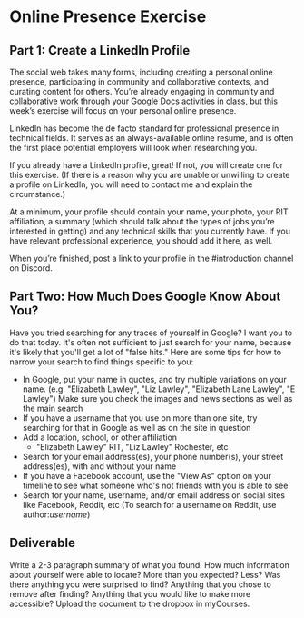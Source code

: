 # Online Presence Exercise

## Part 1: Create a LinkedIn Profile
The social web takes many forms, including creating a personal online presence, participating in community and collaborative contexts, and curating content for others. You’re already engaging in community and collaborative work through your Google Docs activities in class, but this week’s exercise will focus on your personal online presence.

LinkedIn has become the de facto standard for professional presence in technical fields. It serves as an always-available online resume, and is often the first place potential employers will look when researching you. 

If you already have a LinkedIn profile, great! If not, you will create one for this exercise. (If there is a reason why you are unable or unwilling to create a profile on LinkedIn, you will need to contact me and explain the circumstance.)

At a minimum, your profile should contain your name, your photo, your RIT affiliation, a summary (which should talk about the types of jobs you’re interested in getting) and any technical skills that you currently have. If you have relevant professional experience, you should add it here, as well. 

When you’re finished, post a link to your profile in the #introduction channel on Discord.

## Part Two: How Much Does Google Know About You?

Have you tried searching for any traces of yourself in Google? I want you to do that today. It's often not sufficient to just search for your name, because it's likely that you'll get a lot of "false hits." Here are some tips for how to narrow your search to find things specific to you:

- In Google, put your name in quotes, and try multiple variations on your name. (e.g. "Elizabeth Lawley", "Liz Lawley", "Elizabeth Lane Lawley", "E Lawley") Make sure you check the images and news sections as well as the main search
- If you have a username that you use on more than one site, try searching for that in Google as well as on the site in question
- Add a location, school, or other affiliation
    - "Elizabeth Lawley" RIT, "Liz Lawley" Rochester, etc
- Search for your email address(es), your phone number(s), your street address(es), with and without your name
- If you have a Facebook account, use the "View As" option on your timeline to see what someone who's not friends with you is able to see
- Search for your name, username, and/or email address on social sites like Facebook, Reddit, etc (To search for a username on Reddit, use author:*username*)

## Deliverable
Write a 2-3 paragraph summary of what you found. How much information about yourself were able to locate? More than you expected? Less? Was there anything you were surprised to find? Anything that you chose to remove after finding? Anything that you would like to make more accessible? Upload the document to the dropbox in myCourses. 
